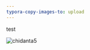 ```yaml
---
typora-copy-images-to: upload
---
```


test

![chidanta5](https://fastly.jsdelivr.net/gh/MrXnneHang/blog_img/BlogHosting/img/24/06/202406192358287.jpeg)



